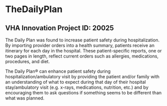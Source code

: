 TheDailyPlan
============

VHA Innovation Project ID: 20025
-----------------------------

The Daily Plan was found to increase patient safety during hospitalization. By importing provider orders into a health summary, patients receive an itinerary for each day in the hospital. These patient-specific reports, one or two pages in length, reflect current orders such as allergies, medications, procedures, and diet.

The Daily Plan® can enhance patient safety during hospitalization/ambulatory visit by providing the patient and/or family with an understanding of what to expect during that day of their hospital stay/ambulatory visit (e.g. x-rays, medications, nutrition, etc.) and by encouraging them to ask questions if something seems to be different than what was planned.
